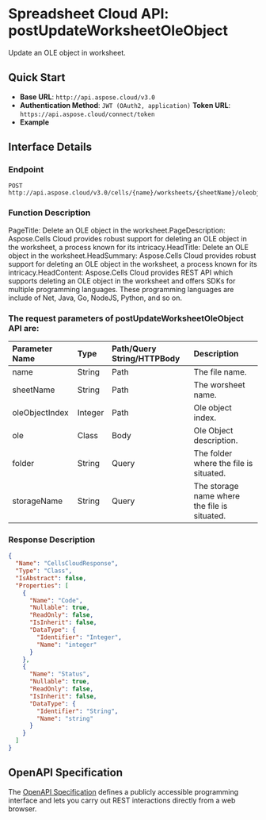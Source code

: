 # **Spreadsheet Cloud API: postUpdateWorksheetOleObject**

Update an OLE object in worksheet. 


## **Quick Start**

- **Base URL**: `http://api.aspose.cloud/v3.0`
- **Authentication Method**: `JWT (OAuth2, application)`  **Token URL**: `https://api.aspose.cloud/connect/token`
- **Example** 

## **Interface Details**

### **Endpoint** 

```
POST http://api.aspose.cloud/v3.0/cells/{name}/worksheets/{sheetName}/oleobjects/{oleObjectIndex}
```
### **Function Description**
PageTitle: Delete an OLE object in the worksheet.PageDescription: Aspose.Cells Cloud provides robust support for deleting an OLE object in the worksheet, a process known for its intricacy.HeadTitle: Delete an OLE object in the worksheet.HeadSummary: Aspose.Cells Cloud provides robust support for deleting an OLE object in the worksheet, a process known for its intricacy.HeadContent: Aspose.Cells Cloud provides REST API which supports deleting an OLE object in the worksheet and offers SDKs for multiple programming languages. These programming languages are include of Net, Java, Go, NodeJS, Python, and so on.

### The request parameters of **postUpdateWorksheetOleObject** API are: 

| Parameter Name | Type | Path/Query String/HTTPBody | Description | 
| :- | :- | :- |:- | 
|name|String|Path|The file name.|
|sheetName|String|Path|The worsheet name.|
|oleObjectIndex|Integer|Path|Ole object index.|
|ole|Class|Body|Ole Object description.|
|folder|String|Query|The folder where the file is situated.|
|storageName|String|Query|The storage name where the file is situated.|

### **Response Description**
```json
{
  "Name": "CellsCloudResponse",
  "Type": "Class",
  "IsAbstract": false,
  "Properties": [
    {
      "Name": "Code",
      "Nullable": true,
      "ReadOnly": false,
      "IsInherit": false,
      "DataType": {
        "Identifier": "Integer",
        "Name": "integer"
      }
    },
    {
      "Name": "Status",
      "Nullable": true,
      "ReadOnly": false,
      "IsInherit": false,
      "DataType": {
        "Identifier": "String",
        "Name": "string"
      }
    }
  ]
}
```


## OpenAPI Specification

The [OpenAPI Specification](https://reference.aspose.cloud/cells/#/OleObjectsController/PostUpdateWorksheetOleObject) defines a publicly accessible programming interface and lets you carry out REST interactions directly from a web browser.


